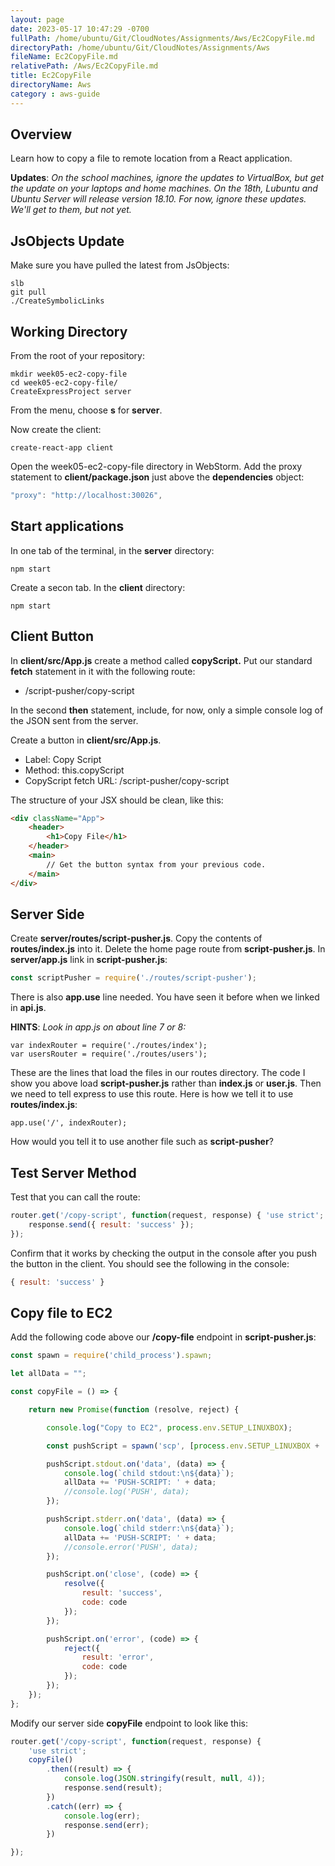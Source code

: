 ```yaml
---
layout: page
date: 2023-05-17 10:47:29 -0700
fullPath: /home/ubuntu/Git/CloudNotes/Assignments/Aws/Ec2CopyFile.md
directoryPath: /home/ubuntu/Git/CloudNotes/Assignments/Aws
fileName: Ec2CopyFile.md
relativePath: /Aws/Ec2CopyFile.md
title: Ec2CopyFile
directoryName: Aws
category : aws-guide
---
```


## Overview

Learn how to copy a file to remote location from a React application.

**Updates**: _On the school machines, ignore the updates to VirtualBox, but get the update on your laptops and home machines. On the 18th, Lubuntu and Ubuntu Server will release version 18.10. For now, ignore these updates. We'll get to them, but not yet._

## JsObjects Update

Make sure you have pulled the latest from JsObjects:

```
slb
git pull
./CreateSymbolicLinks
```

## Working Directory

From the root of your repository:

    mkdir week05-ec2-copy-file
    cd week05-ec2-copy-file/
    CreateExpressProject server

From the menu, choose **s** for **server**.

Now create the client:

    create-react-app client

Open the week05-ec2-copy-file directory in WebStorm. Add the proxy statement to **client/package.json** just above the **dependencies** object:

```javascript
"proxy": "http://localhost:30026",
```

## Start applications

In one tab of the terminal, in the **server** directory:

    npm start

Create a secon tab. In the **client** directory:

    npm start

## Client Button

In **client/src/App.js** create a method called **copyScript.** Put our standard **fetch** statement in it with the following route:

- /script-pusher/copy-script

In the second **then** statement, include, for now, only a simple console log of the JSON sent from the server.

Create a button in **client/src/App.js**.

- Label: Copy Script
- Method: this.copyScript
- CopyScript fetch URL: /script-pusher/copy-script

The structure of your JSX should be clean, like this:

```html
<div className="App">
    <header>
        <h1>Copy File</h1>
    </header>
    <main>
        // Get the button syntax from your previous code.
    </main>
</div>
```

## Server Side

Create **server/routes/script-pusher.js**. Copy the contents of **routes/index.js** into it. Delete the home page route from **script-pusher.js**. In **server/app.js** link in **script-pusher.js**:

```javascript
const scriptPusher = require('./routes/script-pusher');
```

There is also **app.use** line needed. You have seen it before when we linked in **api.js**.

**HINTS**: _Look in app.js on about line 7 or 8:_

    var indexRouter = require('./routes/index');
    var usersRouter = require('./routes/users');

These are the lines that load the files in our routes directory. The code I show you above load **script-pusher.js** rather than **index.js** or **user.js**. Then we need to tell express to use this route. Here is how we tell it to use **routes/index.js**:

    app.use('/', indexRouter);

How would you tell it to use another file such as **script-pusher**?

## Test Server Method

Test that you can call the route:

```javascript
router.get('/copy-script', function(request, response) { 'use strict';
    response.send({ result: 'success' });
});
```

Confirm that it works by checking the output in the console after you push the button in the client. You should see the following in the console:

```javascript
{ result: 'success' }
```

## Copy file to EC2

Add the following code above our **/copy-file** endpoint in **script-pusher.js**:

```JavaScript
const spawn = require('child_process').spawn;

let allData = "";

const copyFile = () => {

    return new Promise(function (resolve, reject) {

        console.log("Copy to EC2", process.env.SETUP_LINUXBOX);

        const pushScript = spawn('scp', [process.env.SETUP_LINUXBOX + '/CpuInfo', 'ec2-bc:/home/ubuntu']);

        pushScript.stdout.on('data', (data) => {
            console.log(`child stdout:\n${data}`);
            allData += 'PUSH-SCRIPT: ' + data;
            //console.log('PUSH', data);
        });

        pushScript.stderr.on('data', (data) => {
            console.log(`child stderr:\n${data}`);
            allData += 'PUSH-SCRIPT: ' + data;
            //console.error('PUSH', data);
        });

        pushScript.on('close', (code) => {
            resolve({
                result: 'success',
                code: code
            });
        });

        pushScript.on('error', (code) => {
            reject({
                result: 'error',
                code: code
            });
        });
    });
};
```

Modify our server side **copyFile** endpoint to look like this:

```javascript
router.get('/copy-script', function(request, response) {
    'use strict';
    copyFile()
        .then((result) => {
            console.log(JSON.stringify(result, null, 4));
            response.send(result);
        })
        .catch((err) => {
            console.log(err);
            response.send(err);
        })

});
```
